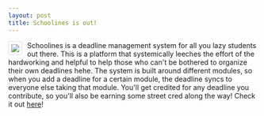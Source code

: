 ```yaml
---
layout: post
title: Schoolines is out!
---
```


<img style="max-height: 200px; float: left; border: 1px solid #ddd; border-radius: 4px; padding: 5px; margin-right: 10px" src="{{ site.url }}/images/bgbanner-long.png">Schoolines is a deadline management system for all you lazy students out there. This is a platform that systemically leeches the effort of the hardworking and helpful to help those who can't be bothered to organize their own deadlines hehe. The system is built around different modules, so when you add a deadline for a certain module, the deadline syncs to everyone else taking that module. You'll get credited for any deadline you contribute, so you'll also be earning some street cred along the way! Check it out [here](https://schoolines.com/)! 


